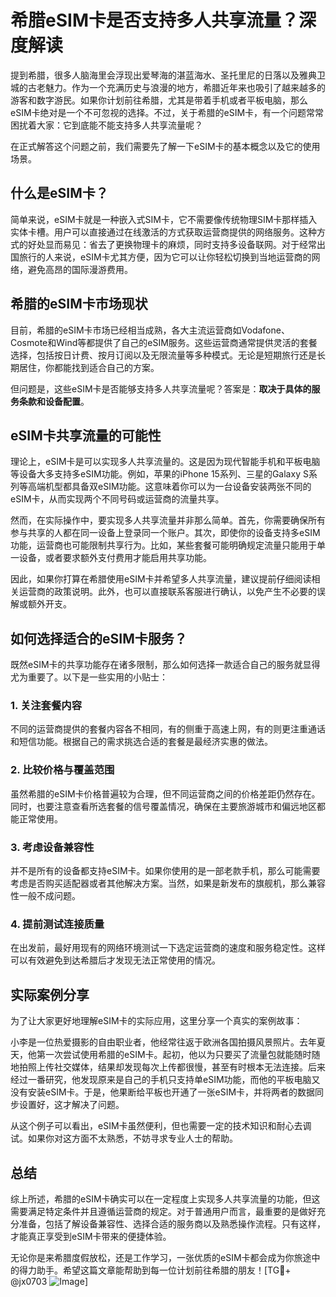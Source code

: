 # 希腊eSIM卡是否支持多人共享流量？深度解读

提到希腊，很多人脑海里会浮现出爱琴海的湛蓝海水、圣托里尼的日落以及雅典卫城的古老魅力。作为一个充满历史与浪漫的地方，希腊近年来也吸引了越来越多的游客和数字游民。如果你计划前往希腊，尤其是带着手机或者平板电脑，那么eSIM卡绝对是一个不可忽视的选择。不过，关于希腊的eSIM卡，有一个问题常常困扰着大家：它到底能不能支持多人共享流量呢？

在正式解答这个问题之前，我们需要先了解一下eSIM卡的基本概念以及它的使用场景。

## 什么是eSIM卡？

简单来说，eSIM卡就是一种嵌入式SIM卡，它不需要像传统物理SIM卡那样插入实体卡槽。用户可以直接通过在线激活的方式获取运营商提供的网络服务。这种方式的好处显而易见：省去了更换物理卡的麻烦，同时支持多设备联网。对于经常出国旅行的人来说，eSIM卡尤其方便，因为它可以让你轻松切换到当地运营商的网络，避免高昂的国际漫游费用。

## 希腊的eSIM卡市场现状

目前，希腊的eSIM卡市场已经相当成熟，各大主流运营商如Vodafone、Cosmote和Wind等都提供了自己的eSIM服务。这些运营商通常提供灵活的套餐选择，包括按日计费、按月订阅以及无限流量等多种模式。无论是短期旅行还是长期居住，你都能找到适合自己的方案。

但问题是，这些eSIM卡是否能够支持多人共享流量呢？答案是：**取决于具体的服务条款和设备配置**。

## eSIM卡共享流量的可能性

理论上，eSIM卡是可以实现多人共享流量的。这是因为现代智能手机和平板电脑等设备大多支持多eSIM功能。例如，苹果的iPhone 15系列、三星的Galaxy S系列等高端机型都具备双eSIM功能。这意味着你可以为一台设备安装两张不同的eSIM卡，从而实现两个不同号码或运营商的流量共享。

然而，在实际操作中，要实现多人共享流量并非那么简单。首先，你需要确保所有参与共享的人都在同一设备上登录同一个账户。其次，即使你的设备支持多eSIM功能，运营商也可能限制共享行为。比如，某些套餐可能明确规定流量只能用于单一设备，或者要求额外支付费用才能启用共享功能。

因此，如果你打算在希腊使用eSIM卡并希望多人共享流量，建议提前仔细阅读相关运营商的政策说明。此外，也可以直接联系客服进行确认，以免产生不必要的误解或额外开支。

## 如何选择适合的eSIM卡服务？

既然eSIM卡的共享功能存在诸多限制，那么如何选择一款适合自己的服务就显得尤为重要了。以下是一些实用的小贴士：

### 1. 关注套餐内容
不同的运营商提供的套餐内容各不相同，有的侧重于高速上网，有的则更注重通话和短信功能。根据自己的需求挑选合适的套餐是最经济实惠的做法。

### 2. 比较价格与覆盖范围
虽然希腊的eSIM卡价格普遍较为合理，但不同运营商之间的价格差距仍然存在。同时，也要注意查看所选套餐的信号覆盖情况，确保在主要旅游城市和偏远地区都能正常使用。

### 3. 考虑设备兼容性
并不是所有的设备都支持eSIM卡。如果你使用的是一部老款手机，那么可能需要考虑是否购买适配器或者其他解决方案。当然，如果是新发布的旗舰机，那么兼容性一般不成问题。

### 4. 提前测试连接质量
在出发前，最好用现有的网络环境测试一下选定运营商的速度和服务稳定性。这样可以有效避免到达希腊后才发现无法正常使用的情况。

## 实际案例分享

为了让大家更好地理解eSIM卡的实际应用，这里分享一个真实的案例故事：

小李是一位热爱摄影的自由职业者，他经常往返于欧洲各国拍摄风景照片。去年夏天，他第一次尝试使用希腊的eSIM卡。起初，他以为只要买了流量包就能随时随地拍照上传社交媒体，结果却发现每次上传都很慢，甚至有时根本无法连接。后来经过一番研究，他发现原来是自己的手机只支持单eSIM功能，而他的平板电脑又没有安装eSIM卡。于是，他果断给平板也开通了一张eSIM卡，并将两者的数据同步设置好，这才解决了问题。

从这个例子可以看出，eSIM卡虽然便利，但也需要一定的技术知识和耐心去调试。如果你对这方面不太熟悉，不妨寻求专业人士的帮助。

## 总结

综上所述，希腊的eSIM卡确实可以在一定程度上实现多人共享流量的功能，但这需要满足特定条件并且遵循运营商的规定。对于普通用户而言，最重要的是做好充分准备，包括了解设备兼容性、选择合适的服务商以及熟悉操作流程。只有这样，才能真正享受到eSIM卡带来的便捷体验。

无论你是来希腊度假放松，还是工作学习，一张优质的eSIM卡都会成为你旅途中的得力助手。希望这篇文章能帮助到每一位计划前往希腊的朋友！[TG💪+ @jx0703 ![Image](https://github.com/user-attachments/assets/dbca1d08-cadb-493c-b0ec-ad6f7a83f270)]